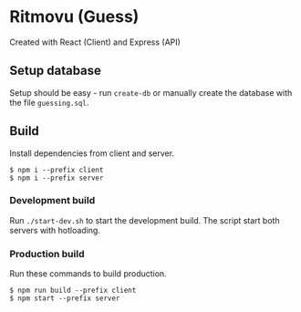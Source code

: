 # Ritmovu (Guess)
Created with React (Client) and Express (API)

## Setup database

Setup should be easy - run `create-db` or manually create the database with the file `guessing.sql`.

## Build

Install dependencies from client and server.
```
$ npm i --prefix client
$ npm i --prefix server
```

### Development build
Run `./start-dev.sh` to start the development build. The script start both servers with hotloading.

### Production build
Run these commands to build production.
```
$ npm run build --prefix client
$ npm start --prefix server
```